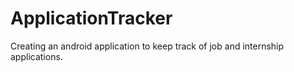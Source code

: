 # ApplicationTracker
Creating an android application to keep track of job and internship applications.
